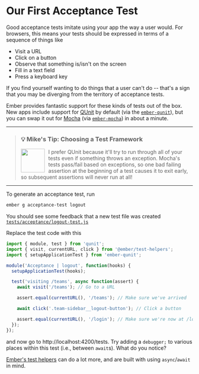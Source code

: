 # Our First Acceptance Test

Good acceptance tests imitate using your app the way a user would. For browsers, this means your tests should be expressed in terms of a sequence of things like

- Visit a URL
- Click on a button
- Observe that something is/isn't on the screen
- Fill in a text field
- Press a keyboard key

If you find yourself wanting to do things that a user can't do -- that's a sign that you may be diverging from the territory of acceptance tests.

Ember provides fantastic support for these kinds of tests out of the box. New apps include support for [QUnit](https://qunitjs.com) by default (via the [`ember-qunit`](https://github.com/emberjs/ember-qunit)), but you can swap it out for [Mocha](https://mochajs.org/) (via [`ember-mocha`](https://github.com/emberjs/ember-mocha)) in about a minute.

<hr>
<p>
  <blockquote>
    <h3>
      💡 Mike's Tip: Choosing a Test Framework
    </h3>
    <a href="https://github.com/mike-north">
      <img src="https://github.com/mike-north.png" height=64 align="left" style="margin-right: 10px" />
    </a>
    <p>
      I prefer QUnit because it'll try to run through all of your tests even if something throws an exception. Mocha's tests pass/fail based on exceptions, so one bad failing assertion at the beginning of a test causes it to exit early, so subsequent assertions will never run at all!
    </p>
  </blockquote>
</p>
<hr>

To generate an acceptance test, run

```sh
ember g acceptance-test logout
```

You should see some feedback that a new test file was created [`tests/acceptance/logout-test.js`](../tests/acceptance/logout-test.js)

Replace the test code with this

```js
import { module, test } from 'qunit';
import { visit, currentURL, click } from '@ember/test-helpers';
import { setupApplicationTest } from 'ember-qunit';

module('Acceptance | logout', function(hooks) {
  setupApplicationTest(hooks);

  test('visiting /teams', async function(assert) {
    await visit('/teams'); // Go to a URL

    assert.equal(currentURL(), '/teams'); // Make sure we've arrived

    await click('.team-sidebar__logout-button'); // Click a button

    assert.equal(currentURL(), '/login'); // Make sure we're now at /login
  });
});
```

and now go to http://localhost:4200/tests. Try adding a `debugger;` to various places within this test (i.e., between `await`s). What do you notice?

[Ember's test helpers](https://github.com/emberjs/ember-test-helpers/blob/master/API.md) can do a lot more, and are built with using `async`/`await` in mind.
